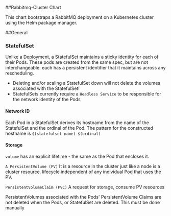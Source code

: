 
##Rabbitmq-Cluster Chart

This chart bootstraps a RabbitMQ deployment on a Kubernetes cluster using the Helm package manager.


##General
### StatefulSet

Unlike a Deployment, a StatefulSet maintains a sticky identity for each of their Pods.
These pods are created from the same spec, but are not interchangeable: each has a persistent identifier that it maintains across any rescheduling.

- Deleting and/or scaling a StatefulSet down will not delete the volumes associated with the StatefulSet!
- StatefulSets currently require a `Headless Service` to be responsible for the network identity of the Pods

#### Network ID
Each Pod in a StatefulSet derives its hostname from the name of the StatefulSet and the ordinal of the Pod.
The pattern for the constructed hostname is `$(statefulset name)-$(ordinal)`


#### Storage
`volume`
has an explicit lifetime - the same as the Pod that encloses it.

`A PersistentVolume (PV)`
It is a resource in the cluster just like a node is a cluster resource. lifecycle independent of any individual Pod that uses the PV.

`PersistentVolumeClaim (PVC)`
A request for storage, consume PV resources

PersistentVolumes associated with the Pods' PersistentVolume Claims are not deleted when the Pods, or StatefulSet are deleted. This must be done manually

